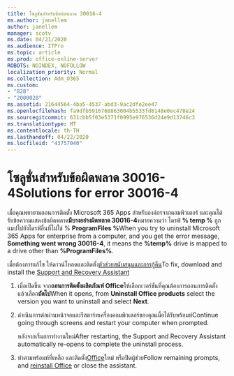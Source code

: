```yaml
---
title: โซลูชั่นสําหรับข้อผิดพลาด 30016-4
ms.author: janellem
author: janellem
manager: scotv
ms.date: 04/21/2020
ms.audience: ITPro
ms.topic: article
ms.prod: office-online-server
ROBOTS: NOINDEX, NOFOLLOW
localization_priority: Normal
ms.collection: Adm_O365
ms.custom:
- "828"
- "2000020"
ms.assetid: 21644564-4ba5-4537-abd3-9ac2dfe2ee47
ms.openlocfilehash: fa9dfb5916768863004b5533fd8148e0ec478e24
ms.sourcegitcommit: 631cbb5f03e5371f0995e976536d24e9d13746c3
ms.translationtype: MT
ms.contentlocale: th-TH
ms.lasthandoff: 04/22/2020
ms.locfileid: "43757040"
---
```

# <a name="solutions-for-error-30016-4"></a><span data-ttu-id="074ac-102">โซลูชั่นสําหรับข้อผิดพลาด 30016-4</span><span class="sxs-lookup"><span data-stu-id="074ac-102">Solutions for error 30016-4</span></span>

<span data-ttu-id="074ac-103">เมื่อคุณพยายามถอนการติดตั้ง Microsoft 365 Apps สําหรับองค์กรจากคอมพิวเตอร์ และคุณได้รับข้อความแสดงข้อผิดพลาด**มีบางอย่างผิดพลาด 30016-4**หมายความว่า ไดรฟ์ **% temp %** ถูกแมปไปยังไดรฟ์อื่นที่ไม่ใช่ % **ProgramFiles %**</span><span class="sxs-lookup"><span data-stu-id="074ac-103">When you try to uninstall Microsoft 365 Apps for enterprise from a computer, and you get the error message, **Something went wrong 30016-4**, it means the **%temp%** drive is mapped to a drive other than **%ProgramFiles%**.</span></span>
  
<span data-ttu-id="074ac-104">เมื่อต้องการแก้ไข ให้ดาวน์โหลดและติดตั้ง[ตัวช่วยสนับสนุนและการกู้คืน](https://aka.ms/SARA-OfficeUninstall-Alchemy)</span><span class="sxs-lookup"><span data-stu-id="074ac-104">To fix, download and install the [Support and Recovery Assistant](https://aka.ms/SARA-OfficeUninstall-Alchemy)</span></span>
  
1. <span data-ttu-id="074ac-105">เมื่อเปิดขึ้น จาก**ถอนการติดตั้งผลิตภัณฑ์ Office**ให้เลือกเวอร์ชันที่คุณต้องการถอนการติดตั้ง แล้วเลือก**ถัดไป**</span><span class="sxs-lookup"><span data-stu-id="074ac-105">When it opens, from **Uninstall Office products** select the version you want to uninstall and select **Next**.</span></span>

2. <span data-ttu-id="074ac-106">ดําเนินการต่อผ่านหน้าจอและรีสตาร์ทเครื่องคอมพิวเตอร์ของคุณเมื่อได้รับพร้อมท์</span><span class="sxs-lookup"><span data-stu-id="074ac-106">Continue going through screens and restart your computer when prompted.</span></span>

    <span data-ttu-id="074ac-107">หลังจากเริ่มการทํางานใหม่</span><span class="sxs-lookup"><span data-stu-id="074ac-107">After restarting, the Support and Recovery Assistant automatically re-opens to complete the uninstall process.</span></span>

3. <span data-ttu-id="074ac-108">ทําตามพร้อมท์ที่เหลือ และติดตั้ง[Office](https://portal.office.com/OLS/MySoftware.aspx)ใหม่ หรือปิดผู้ช่วย</span><span class="sxs-lookup"><span data-stu-id="074ac-108">Follow remaining prompts, and [reinstall Office](https://portal.office.com/OLS/MySoftware.aspx) or close the assistant.</span></span>
